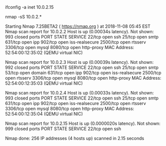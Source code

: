 ifconfig -a
 inet 10.0.2.15

nmap -sS 10.0.2.*

 Starting Nmap 7.25BETA2 ( https://nmap.org ) at 2018-11-08 05:45 EST
Nmap scan report for 10.0.2.2
Host is up (0.00034s latency).
Not shown: 993 closed ports
PORT     STATE SERVICE
22/tcp   open  ssh
25/tcp   open  smtp
631/tcp  open  ipp
902/tcp  open  iss-realsecure
2500/tcp open  rtsserv
3306/tcp open  mysql
8080/tcp open  http-proxy
MAC Address: 52:54:00:12:35:02 (QEMU virtual NIC)

Nmap scan report for 10.0.2.3
Host is up (0.00039s latency).
Not shown: 992 closed ports
PORT     STATE SERVICE
22/tcp   open  ssh
25/tcp   open  smtp
53/tcp   open  domain
631/tcp  open  ipp
902/tcp  open  iss-realsecure
2500/tcp open  rtsserv
3306/tcp open  mysql
8080/tcp open  http-proxy
MAC Address: 52:54:00:12:35:03 (QEMU virtual NIC)

Nmap scan report for 10.0.2.4
Host is up (0.00033s latency).
Not shown: 993 closed ports
PORT     STATE SERVICE
22/tcp   open  ssh
25/tcp   open  smtp
631/tcp  open  ipp
902/tcp  open  iss-realsecure
2500/tcp open  rtsserv
3306/tcp open  mysql
8080/tcp open  http-proxy
MAC Address: 52:54:00:12:35:04 (QEMU virtual NIC)

Nmap scan report for 10.0.2.15
Host is up (0.0000020s latency).
Not shown: 999 closed ports
PORT   STATE SERVICE
22/tcp open  ssh

Nmap done: 256 IP addresses (4 hosts up) scanned in 2.15 seconds



